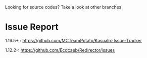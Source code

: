 Looking for source codes? Take a look at other branches
# Issue Report
1.16.5+ : https://github.com/MCTeamPotato/Kasualix-Issue-Tracker

1.12.2-: https://github.com/Ecdcaeb/Redirector/issues